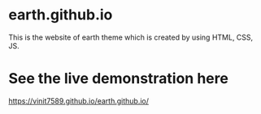 # earth.github.io
This is the website of earth theme which is created by using HTML, CSS, JS.

# See the live demonstration here 
https://vinit7589.github.io/earth.github.io/
